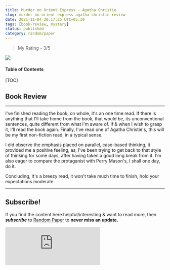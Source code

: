 ```yaml
---
title: Murder on Orient Express - Agatha Christie
slug: murder-on-orient-express-agatha-christie-review
date: 2021-11-04 20:17:25 UTC+05:30
tags: [book-review, mystery]
status: published
category: random/paper
---
```


> My Rating - 3/5

![](https://i.gr-assets.com/images/S/compressed.photo.goodreads.com/books/1486131451l/853510._SY475_.jpg)

<h4>Table of Contents</h4>
[TOC]

## Book Review
---

I've finished reading the book, on whole, it's an one time read. If there is anything that I'll take home from the book, that would be, its unconventional sentences, quite different from what I'm aware of. If & when I wish to grasp it, I'll read the book again. Finally, I've read one of Agatha Christie's, this will be my first non-fiction read, in a typical sense.

I did observe the emphasis placed on parallel, case-based thinking, it provided me a positive feeling, as, I've been trying to get back to that style of thinking for some days, after having taken a good long break from it. I'm also eager to compare the protaganist with Perry Mason's, I shall one day, do it.

Concluding, It's a breezy read, it won't take much time to finish, hold your expectations moderate.


---
## Subscribe!
If you find the content here helpful/interesting & want to read more, then _**subscribe**_ to [Random Paper](https://randompaper8.substack.com/) to **never miss an update.**
<div class="row">
	<iframe src="https://randompaper8.substack.com/embed" max-width="480" height="120" frameborder="0" scrolling="no" class="centred"></iframe>
	<br>
</div>
